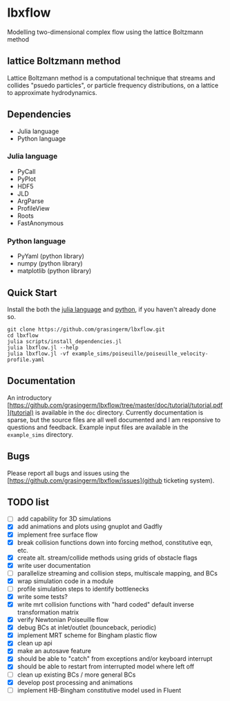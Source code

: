 # lbxflow
Modelling two-dimensional complex flow using the lattice Boltzmann method

## lattice Boltzmann method
Lattice Boltzmann method is a computational technique that streams and
collides "psuedo particles", or particle frequency distributions, on a lattice
to approximate hydrodynamics.

## Dependencies

* Julia language
* Python language

### Julia language
* PyCall
* PyPlot
* HDF5
* JLD
* ArgParse
* ProfileView
* Roots
* FastAnonymous

### Python language
* PyYaml       (python library)
* numpy        (python library)
* matplotlib   (python library)

## Quick Start

Install the both the [julia language](http://julialang.org/) and 
[python](https://www.python.org/), if you haven't already done so.

    git clone https://github.com/grasingerm/lbxflow.git
    cd lbxflow
    julia scripts/install_dependencies.jl
    julia lbxflow.jl --help
    julia lbxflow.jl -vf example_sims/poiseuille/poiseuille_velocity-profile.yaml

## Documentation

An introductory [https://github.com/grasingerm/lbxflow/tree/master/doc/tutorial/tutorial.pdf](tutorial) 
is available in the `doc` directory. Currently documentation is sparse, but the
source files are all well documented and I am responsive to questions and feedback.
Example input files are available in the `example_sims` directory.

## Bugs

Please report all bugs and issues using the 
[https://github.com/grasingerm/lbxflow/issues](github ticketing system).

## TODO list
* [ ] add capability for 3D simulations
* [x] add animations and plots using gnuplot and Gadfly
* [x] implement free surface flow
* [x] break collision functions down into forcing method, constitutive eqn, etc.
* [x] create alt. stream/collide methods using grids of obstacle flags
* [x] write user documentation
* [ ] parallelize streaming and collision steps, multiscale mapping, and BCs
* [x] wrap simulation code in a module
* [ ] profile simulation steps to identify bottlenecks
* [x] write some tests?
* [x] write mrt collision functions with "hard coded" default inverse transformation matrix
* [x] verify Newtonian Poiseuille flow
* [x] debug BCs at inlet/outlet (bounceback, periodic)
* [x] implement MRT scheme for Bingham plastic flow
* [x] clean up api
* [x] make an autosave feature
* [x] should be able to "catch" from exceptions and/or keyboard interrupt
* [x] should be able to restart from interrupted model where left off
* [ ] clean up existing BCs / more general BCs
* [x] develop post processing and animations
* [ ] implement HB-Bingham constitutive model used in Fluent
